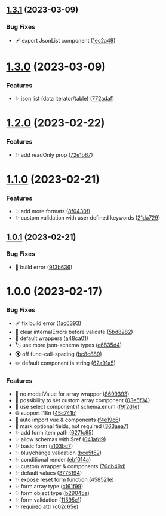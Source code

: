 ## [1.3.1](https://github.com/morgbn/j2u/compare/v1.3.0...v1.3.1) (2023-03-09)


### Bug Fixes

* :adhesive_bandage: export JsonList component ([1ec2a49](https://github.com/morgbn/j2u/commit/1ec2a498317e1836e833db2dc4c83e5f4011c1fc))

# [1.3.0](https://github.com/morgbn/j2u/compare/v1.2.0...v1.3.0) (2023-03-09)


### Features

* :sparkles: json list (data iterator/table) ([772adaf](https://github.com/morgbn/j2u/commit/772adafab90056387d68979c377a2c3df2439088))

# [1.2.0](https://github.com/morgbn/j2u/compare/v1.1.0...v1.2.0) (2023-02-22)


### Features

* :sparkles: add readOnly prop ([72e1b67](https://github.com/morgbn/j2u/commit/72e1b67804a078d21a52bf3f67eab18fb04d26d6))

# [1.1.0](https://github.com/morgbn/j2u/compare/v1.0.1...v1.1.0) (2023-02-21)


### Features

* :sparkles: add more formats ([8f0430f](https://github.com/morgbn/j2u/commit/8f0430f7478283e3f6e9946c33683ddd38f98649))
* :sparkles: custom validation with user defined keywords ([21da729](https://github.com/morgbn/j2u/commit/21da7299a191a4863757e641823797e4a3d4169d))

## [1.0.1](https://github.com/morgbn/j2u/compare/v1.0.0...v1.0.1) (2023-02-21)


### Bug Fixes

* :bug: build error ([913b636](https://github.com/morgbn/j2u/commit/913b636c2a4bd362c61fedc78273fd81f62a2231))

# 1.0.0 (2023-02-17)


### Bug Fixes

* :adhesive_bandage: fix build error ([1ac6393](https://github.com/morgbn/j2u/commit/1ac6393f7f6d044191471549de5d12da5e27f3ee))
* :bug: clear internalErrors before validate ([5bd8282](https://github.com/morgbn/j2u/commit/5bd8282419e1779b30d592b70f0e002d17f9fabe))
* :bug: default wrappers ([a48ca01](https://github.com/morgbn/j2u/commit/a48ca017d6db574182420d4738095a41e4147719))
* :label: use more json-schema types ([e6835d4](https://github.com/morgbn/j2u/commit/e6835d4b36ff06d2e93a794b8f83972654b3caea))
* :mute: off func-call-spacing ([bc8c889](https://github.com/morgbn/j2u/commit/bc8c889ea9af79d95a88fd93b27fd3b6d2f4f1df))
* :pencil2: default component is string ([62a91a5](https://github.com/morgbn/j2u/commit/62a91a583c239db5f37b328eed46a4430f7214ea))


### Features

* :art: no modelValue for array wrapper ([8699393](https://github.com/morgbn/j2u/commit/8699393397753f6af25f352bbf8ce896385a8f52))
* :art: possibility to set custom array component ([03e5f34](https://github.com/morgbn/j2u/commit/03e5f3473e9d9ee1d454420603765accc98ac35e))
* :art: use select component if schema.enum ([f9f2d1e](https://github.com/morgbn/j2u/commit/f9f2d1e1ceeafc95459e0d0fe9fac3ddbd4e11c5))
* :globe_with_meridians: support i18n ([45c741b](https://github.com/morgbn/j2u/commit/45c741bbb9bfb10b57f75f6d140342dfd87966dd))
* :hammer: auto import vue & components ([f4e19c6](https://github.com/morgbn/j2u/commit/f4e19c611c73e189a021fcf2cc4e5ec01105c73f))
* :lipstick: mark optional fields, not required ([363aea7](https://github.com/morgbn/j2u/commit/363aea77bd02c5a2c7b1d4dbec06697c996d1d9b))
* :sparkles: add form item path ([627fc95](https://github.com/morgbn/j2u/commit/627fc95ecd64f287b0fc5ad2f03b1be972c09c69))
* :sparkles: allow schemas with $ref ([041afd9](https://github.com/morgbn/j2u/commit/041afd9de95ed0922dad9c46a98c9b4cfdd45a35))
* :sparkles: basic form ([a103bc7](https://github.com/morgbn/j2u/commit/a103bc70d2b8cbab55bb0d1638844d8edce42447))
* :sparkles: blur/change validation ([bce5f52](https://github.com/morgbn/j2u/commit/bce5f5253945857155a965747fe620de29f32a34))
* :sparkles: conditional render ([ebf014a](https://github.com/morgbn/j2u/commit/ebf014af5c8ccea122c577a2d68d7cf3b1cb42cb))
* :sparkles: custom wrapper & components ([70db49d](https://github.com/morgbn/j2u/commit/70db49dba7a1b2816b486f15725e103c51cfb803))
* :sparkles: default values ([3775194](https://github.com/morgbn/j2u/commit/37751944b86c13cc06dbbc1f831e1ebd382b344d))
* :sparkles: expose reset form function ([458521e](https://github.com/morgbn/j2u/commit/458521e5a58dd2cf4706832c57ac7c97a3d9ca16))
* :sparkles: form array type ([c161f99](https://github.com/morgbn/j2u/commit/c161f9968a30c042d7a7babb86e1cff6e10b092e))
* :sparkles: form object type ([b29045a](https://github.com/morgbn/j2u/commit/b29045afc7d14bd61a6a315ebcb784997599377c))
* :sparkles: form validation ([11595e1](https://github.com/morgbn/j2u/commit/11595e18262cda0a691a0a3ef489671f9cb5afdd))
* :sparkles: required attr ([c02c65e](https://github.com/morgbn/j2u/commit/c02c65ef51c31996f8ca9e4ac7b9a02706303e60))
